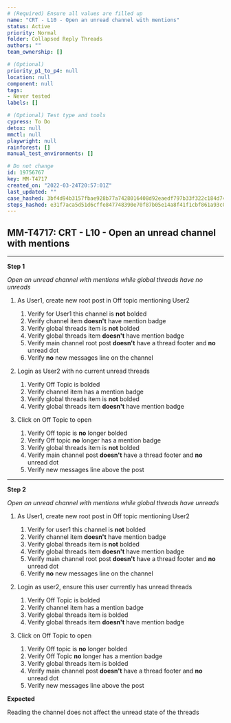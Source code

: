 ```yaml
---
# (Required) Ensure all values are filled up
name: "CRT - L10 - Open an unread channel with mentions"
status: Active
priority: Normal
folder: Collapsed Reply Threads
authors: ""
team_ownership: []

# (Optional)
priority_p1_to_p4: null
location: null
component: null
tags: 
- Never tested
labels: []

# (Optional) Test type and tools
cypress: To Do
detox: null
mmctl: null
playwright: null
rainforest: []
manual_test_environments: []

# Do not change
id: 19756767
key: MM-T4717
created_on: "2022-03-24T20:57:01Z"
last_updated: ""
case_hashed: 3bf4d94b3157fbae928b77a7428016408d92eaedf797b33f322c184d745f79429f76f50c7c6125fe5deef31b6982545a
steps_hashed: e31f7aca5d51d6cffe847748390e70f87b05e14a8f41f1cbf861a93c030bdf597a3aebaab483e350ebb838d2620ae599
---
```


<!-- (Auto-generated) Based on frontmatter's "key" and "name" -->

## MM-T4717: CRT - L10 - Open an unread channel with mentions

---

**Step 1**

_Open an unread channel with mentions while global threads have no unreads_

1. As User1, create new root post in Off topic mentioning User2

   1. Verify for User1 this channel is **not** bolded
   2. Verify channel item **doesn't** have mention badge
   3. Verify global threads item is **not** bolded
   4. Verify global threads item **doesn't** have mention badge
   5. Verify main channel root post **doesn't** have a thread footer and **no** unread dot
   6. Verify **no** new messages line on the channel

2. Login as User2 with no current unread threads

   1. Verify Off Topic is bolded
   2. Verify channel item has a mention badge
   3. Verify global threads item is **not** bolded
   4. Verify global threads item **doesn't** have mention badge

3. Click on Off Topic to open

   1. Verify Off topic is **no** longer bolded
   2. Verify Off topic **no** longer has a mention badge
   3. Verify global threads item is **not** bolded
   4. Verify main channel post **doesn't** have a thread footer and **no** unread dot
   5. Verify new messages line above the post

---

**Step 2**

_Open an unread channel with mentions while global threads have unreads_

1. As User1, create new root post in Off topic mentioning User2

   1. Verify for user1 this channel is **not** bolded
   2. Verify channel item **doesn't** have mention badge
   3. Verify global threads item is **not** bolded
   4. Verify global threads item **doesn't** have mention badge
   5. Verify main channel root post **doesn't** have a thread footer and **no** unread dot
   6. Verify **no** new messages line on the channel

2. Login as user2, ensure this user currently has unread threads

   1. Verify Off Topic is bolded
   2. Verify channel item has a mention badge
   3. Verify global threads item is bolded
   4. Verify global threads item **doesn't** have mention badge

3. Click on Off Topic to open

   1. Verify Off topic is **no** longer bolded
   2. Verify Off Topic **no** longer has a mention badge
   3. Verify global threads item is bolded
   4. Verify main channel post **doesn't** have a thread footer and **no** unread dot
   5. Verify new messages line above the post

**Expected**

Reading the channel does not affect the unread state of the threads
